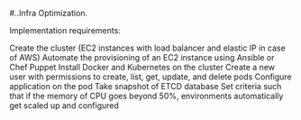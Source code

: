 #..Infra Optimization.

Implementation requirements:

Create the cluster (EC2 instances with load balancer and elastic IP in case of AWS)
Automate the provisioning of an EC2 instance using Ansible or Chef Puppet
Install Docker and Kubernetes on the cluster
Create a new user with permissions to create, list, get, update, and delete pods
Configure application on the pod
Take snapshot of ETCD database
Set criteria such that if the memory of CPU goes beyond 50%, environments automatically get scaled up and configured

